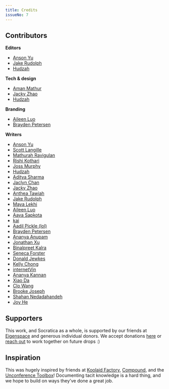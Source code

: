 ```yaml
---
title: Credits
issueNo: 7
---
```


## Contributors

**Editors**

- [Anson Yu](https://ansonyu.me/)
- [Jake Rudolph](https://www.linkedin.com/in/jakerudolph/?originalSubdomain=ca)
- [Hudzah](https://hudzah.com/)

**Tech & design**

- [Aman Mathur](https://amanmathur.com/home)
- [Jacky Zhao](https://jzhao.xyz/)
- [Hudzah](https://hudzah.com/)

**Branding**

- [Aileen Luo](https://aileenis.live/)
- [Brayden Petersen](https://braydenpetersen.wixsite.com/hello)

**Writers**

- [Anson Yu](https://ansonyu.me/)
- [Scott Langille](https://scottlangille.com/)
- [Mathurah Ravigulan](https://www.mathurah.com/)
- [Rishi Kothari](https://www.rishi.cx/)
- [Joss Murphy](https://jocelynemurphy.github.io/)
- [Hudzah](https://hudzah.com/)
- [Aditya Sharma](https://www.asharma.me/)
- [Jaclyn Chan](https://www.jaclynchan.me/)
- [Jacky Zhao](https://jzhao.xyz/)
- [Anthea Tawiah](https://www.antheatawiah.com/#1)
- [Jake Rudolph](https://www.linkedin.com/in/jakerudolph/?originalSubdomain=ca)
- [Maya Lekhi](https://www.mayalekhi.ca/)
- [Aileen Luo](https://aileenis.live/)
- [Aava Sapkota](https://aavasapkota.github.io/)
- [kai](https://itskai.me/)
- [Aadil Pickle (lol)](https://aadilali.com/)
- [Brayden Petersen](https://braydenpetersen.wixsite.com/hello)
- [Ananya Anupam](https://www.linkedin.com/in/ananya-anupam/?originalSubdomain=ca)
- [Jonathan Xu](https://jonathanxu.com/)
- [Binalpreet Kalra](https://www.binalpreetkalra.me/)
- [Seneca Forster](https://twitter.com/senecaforster)
- [Donald Jewkes](https://donaldjewkes.com/)
- [Kelly Chong](https://www.kellychong.ca/)
- [internetVin](https://x.com/internetvin)
- [Ananya Kannan](https://x.com/freudianspilled)
- [Xiao Da](https://www.linkedin.com/in/xi-da/?trk=public_profile_browsemap&originalSubdomain=uk)
- [Clo Wang](https://mobile.x.com/clo_wang)
- [Brooke Joseph](https://x.com/BrookeaJoseph)
- [Shahan Nedadahandeh](https://shahan.ca/)
- [Joy He](https://www.linkedin.com/in/joy-hej/)

## Supporters

This work, and Socratica as a whole, is supported by our friends at [Eigenspace](https://eigenspace.com/) and generous individual donors. We accept donations [here](https://donate.stripe.com/5kA6qZcondXE8Te008) or [reach out](mailto:socratica.info@gmail.com) to work together on future drops :)

## Inspiration

This was hugely inspired by friends at [Koolaid Factory](https://koolaidfactory.com/), [Compound](https://manual.compoundplanning.com/), and the [Unconference Toolbox](https://devonzuegel.com/post/the-unconference-toolbox.html)! Documenting tacit knowledge is a hard thing, and we hope to build on ways they’ve done a great job.
